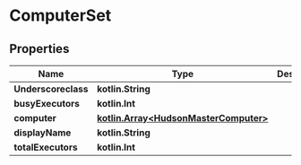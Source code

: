 
# ComputerSet

## Properties
Name | Type | Description | Notes
------------ | ------------- | ------------- | -------------
**Underscoreclass** | **kotlin.String** |  |  [optional]
**busyExecutors** | **kotlin.Int** |  |  [optional]
**computer** | [**kotlin.Array&lt;HudsonMasterComputer&gt;**](HudsonMasterComputer.md) |  |  [optional]
**displayName** | **kotlin.String** |  |  [optional]
**totalExecutors** | **kotlin.Int** |  |  [optional]



